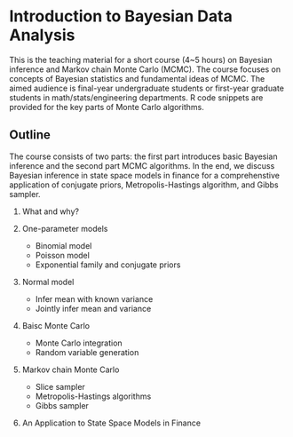# Introduction to Bayesian Data Analysis 

This is the teaching material for a short course (4~5 hours) on Bayesian inference and Markov chain Monte Carlo (MCMC). The course focuses on concepts of Bayesian statistics and fundamental ideas of MCMC. The aimed audience is final-year undergraduate students or first-year graduate students in math/stats/engineering departments. R code snippets are provided for the key parts of Monte Carlo algorithms. 


## Outline 

The course consists of two parts: the first part introduces basic Bayesian inference and the second part MCMC algorithms. In the end, we discuss  Bayesian inference in state space models in finance for a comprehenstive application of conjugate priors, Metropolis-Hastings algorithm, and Gibbs sampler.

1. What and why?

2. One-parameter models
    
    + Binomial model
    + Poisson model
    + Exponential family and conjugate priors

3. Normal model
    
    + Infer mean with known variance
    + Jointly infer mean and variance
    
 
4. Baisc Monte Carlo 
    * Monte Carlo integration
    * Random variable generation
    
5. Markov chain Monte Carlo  
    
    + Slice sampler
    + Metropolis-Hastings algorithms    
    + Gibbs sampler

6. An Application to State Space Models in Finance
